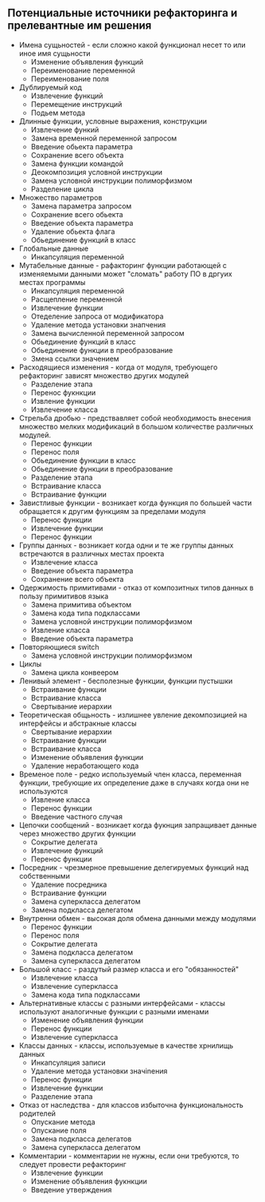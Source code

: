 ## Потенциальные источники рефакторинга и прелевантные им решения
 - Имена сущьностей - если сложно какой функционал несет то или иное имя сущьности
    - Изменение объявления функций
    - Переименование переменной
    - Переименование поля
 - Дублируемый код
    - Извлечение функций
    - Перемещение инструкций
    - Подьем метода
 - Длинные функции, условные выражения, конструкции
    - Извлечение функий
    - Замена временной переменной запросом
    - Введение обьекта параметра
    - Сохранение всего объекта
    - Замена функции командой
    - Деокомпозиция условной инструкции
    - Замена условной инструкции полиморфизмом
    - Разделение цикла
 - Множество параметров
    - Замена параметра запросом
    - Сохранение всего обьекта
    - Введение объекта параметра
    - Удаление обьекта флага
    - Обьединение функций в класс
 - Глобальные данные
    - Инкапсуляция переменной
 - Мутабельные данные - рафакторинг функции работающей с изменяемыми данными может "сломать"
 работу ПО в дргуих местах программы
    - Инкапсуляция переменной
    - Расщепление переменной
    - Извлечение функции
    - Отеделение запроса от модификатора
    - Удаление метода установки знапчения
    - Замена вычисленной переменной запросом
    - Обьединение функций в класс
    - Обьединение функции в преобразование
    - Змена ссылки значением
 - Расходящиеся изменения - когда от модуля, требующего рефакторинг зависят множество других модулей
    - Разделение этапа
    - Перенос фукнкции
    - Извление функции
    - Извлечение класса
 - Стрельба дробью - предствавляет собой необходимость внесения множество мелких модификаций в большом
 количестве различных модулей.
    - Перенос функции
    - Перенос поля
    - Обьединение функции в класс
    - Обьединение функции в преобразование
    - Разделение этапа
    - Встраивание класса
    - Встраивание функции
- Завистливые функции - возникает когда функция по большей части обращается к другим функциям за пределами модуля
    - Перенос функции
    - Извлечение функции
    - Перенос функции
- Группы данных - возникает когда одни и те же группы данных встречаются в различных местах проекта
    - Извлечение класса
    - Введение объекта параметра
    - Сохранение всего объекта
- Одержимость примитивами - отказ от композитных типов данных в пользу примитивов языка
    - Замена примитива объектом
    - Замена кода типа подклассами
    - Замена условной инструкции полиморфизмом
    - Извление класса
    - Введение объекта параметра
- Повторяющиеся switch
    - Замена условной инструкции полиморфизмом
- Циклы
    - Замена цикла конвеером
- Ленивый элемент - бесполезные функции, функции пустышки
    - Встраивание функции
    - Встраивание класса
    - Свертывание иерархии
- Теоретическая общьность - излишнее увление декомпозицией на интерфейсы и абстракные классы
    - Свертывание иерархии
    - Встраивание функции
    - Встраивание класса
    - Изменение объявления функции
    - Удаление неработающего кода
- Временое поле - редко используемый член класса, переменная функции, требующие их определение даже
в случаях когда они не используются
    - Извление класса
    - Перенос функции
    - Введение частного случая
- Цепочки сообщений - возникает когда фукнция запращивает данные через множество других функции
    - Сокрытие делегата
    - Извлечение функций
    - Перенос функции
- Посредник - чрезмерное превышение делегируемых функций над собственными
    - Удаление посредника
    - Встраивание функции
    - Замена суперкласса делегатом
    - Замена подкласса делегатом
- Внутренни обмен - высокая доля обмена данными между модулями
    - Перенос функции
    - Перенос поля
    - Сокрытие делегата
    - Замена подкласса делегатом
    - Замена суперкласса делегатом
- Большой класс - раздутый размер класса и его "обязанностей"
    - Извлечение класса
    - Извлечение суперкласса
    - Замена кода типа подклассами
- Альтернативные классы с разными интерфейсами - классы используют аналогичные функции с разными именами
    - Изменение объявления функции
    - Перенос функции
    - Извлечение суперкласса
- Классы данных - классы, используемые в качестве хрнилищь данных
    - Инкапсуляция записи
    - Удаление метода установки значinения
    - Перенос функции
    - Извлечение функции
    - Разделение этапа
- Отказ от наследства - для классов избыточна функциональность родителей
    - Опускание метода
    - Опускание поля
    - Замена подкласса делегатов
    - Замена суперкласса делегатом
- Комментарии - комментарии не нужны, если они требуются, то следует провести рефакторинг
    - Извлечение функции
    - Изменение объявления фукнкции
    - Введение утверждения